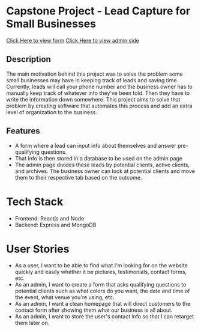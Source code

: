 # Capstone Project - Lead Capture for Small Businesses

[Click Here to view form](https://alpha-leads-frontend.herokuapp.com/contact)
[Click Here to view admin side](https://alpha-leads-frontend.herokuapp.com/admin)
## Description
The main motivation behind this project was to solve the problem some small businesses may have in keeping track of leads and saving time. Currently, leads will call your phone number and the business owner has to manually keep track of whatever info they've been told. Then they have to write the information down somewhere. This project aims to solve that problem by creating software that automates this process and add an extra level of organization to the business.

## Features
- A form where a lead can input info about themselves and answer pre-qualifying questions.
- That info is then stored in a database to be used on the admin page
- The admin page divides these leads by potential clients, active clients, and archives. The business owner can look at potential clients and move them to their respective tab based on the outcome.

# Tech Stack
- Frontend: Reactjs and Node
- Backend: Express and MongoDB
# User Stories 
- As a user, I want to be able to find what I'm looking for on the website quickly and easily whether it be pictures, testimonials, contact forms, etc.
- As an admin, I want to create a form that asks qualifying questions to potential clients such as what colors do you want, the date and time of the event, what venue you're using, etc.
- As an admin, I want a clean homepage that will direct customers to the contact form after showing them what our business is all about.
- As an admin, I want to store the user's contact info so that I can retarget them later on.
